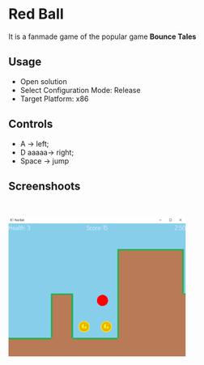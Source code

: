 # Red Ball

It is a fanmade game of the popular game **Bounce Tales**

## Usage

- Open solution 
- Select Configuration Mode: Release
- Target Platform: x86

## Controls
- A -> left;
- D aaaaa-> right;
- Space -> jump

## Screenshoots
<br/>
<p>
  <img src="Screenshoots/Main.png" width="350" title="hover text">
</p>